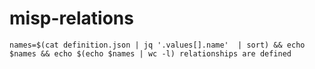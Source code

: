 # misp-relations
`names=$(cat definition.json | jq '.values[].name'  | sort) && echo $names && echo $(echo $names | wc -l) relationships are defined` 
